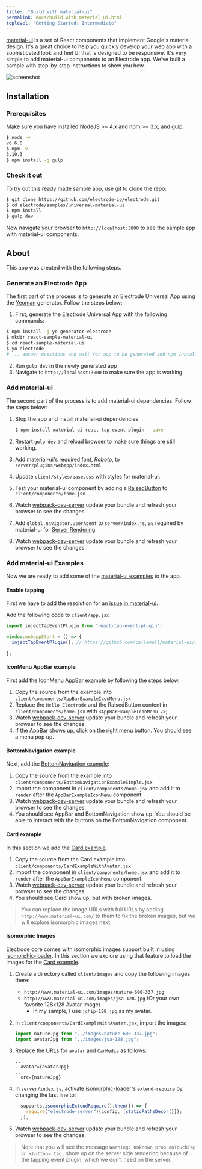 ```yaml
---
title:  "Build with material-ui"
permalink: docs/build_with_material_ui.html
toplevel: "Getting Started: Intermediate"
---
```


[material-ui] is a set of React components that implement Google's material
design. It's a great choice to help you quickly develop your web app with a
sophisticated look and feel UI that is designed to be responsive. It's very
simple to add material-ui components to an Electrode app. We've built a sample
with step-by-step instructions to show you how.

![screenshot][screenshot]

## Installation

### Prerequisites

Make sure you have installed NodeJS >= 4.x and npm >= 3.x, and [gulp].

```bash
$ node -v
v6.6.0
$ npm -v
3.10.3
$ npm install -g gulp
```

### Check it out

To try out this ready made sample app, use git to clone the repo:

```sh
$ git clone https://github.com/electrode-io/electrode.git
$ cd electrode/samples/universal-material-ui
$ npm install
$ gulp dev
```

Now navigate your browser to `http://localhost:3000` to see the sample app with
material-ui components.

## About

This app was created with the following steps.

### Generate an Electrode App

The first part of the process is to generate an Electrode Universal App using
the [Yeoman] generator. Follow the steps below:

1. First, generate the Electrode Universal App with the following commands:

  ```bash
  $ npm install -g yo generator-electrode
  $ mkdir react-sample-material-ui
  $ cd react-sample-material-ui
  $ yo electrode
  # ... answer questions and wait for app to be generated and npm install completed ...
  ```

2. Run `gulp dev` in the newly generated app
3. Navigate to `http://localhost:3000` to make sure the app is working.

### Add material-ui

The second part of the process is to add material-ui dependencies. Follow the
steps below:

1.  Stop the app and install material-ui dependencies

    ```bash
    $ npm install material-ui react-tap-event-plugin --save
    ```
1.  Restart `gulp dev` and reload browser to make sure things are still working.

1.  Add material-ui's required font, *Roboto*, to
    `server/plugins/webapp/index.html`
1.  Update `client/styles/base.css` with styles for material-ui.
1.  Test your material-ui component by adding a [RaisedButton] to
    `client/components/home.jsx`
1.  Watch [webpack-dev-server] update your bundle and refresh your browser to
    see the changes.
1.  Add `global.navigator.userAgent` to `server/index.js`, as required by
    material-ui for [Server Rendering].
1.  Watch [webpack-dev-server] update your bundle and refresh your browser to
    see the changes.

### Add material-ui Examples

Now we are ready to add some of the [material-ui examples] to the app.

#### Enable tapping

First we have to add the resolution for an [issue in material-ui].

Add the following code to `client/app.jsx`

```js
import injectTapEventPlugin from "react-tap-event-plugin";

window.webappStart = () => {
  injectTapEventPlugin(); // https://github.com/callemall/material-ui/issues/4670

};
```

#### IconMenu AppBar example

First add the IconMenu [AppBar example] by following the steps below.

1.  Copy the source from the example into
    `client/components/AppBarExampleIconMenu.jsx`
2.  Replace the `Hello Electrode` and the RaisedButton content in
    `client/components/home.jsx` with `<AppBarExampleIconMenu />`;
3.  Watch [webpack-dev-server] update your bundle and refresh your browser to
    see the changes.
4.  If the AppBar shows up, click on the right menu button. You should see a
    menu pop up.

#### BottomNavigation example

Next, add the [BottomNavigation example]:

1.  Copy the source from the example into
    `client/components/BottomNavigationExampleSimple.jsx`
2.  Import the component in `client/components/home.jsx` and add it to `render`
    after the `AppBarExampleIconMenu` component.
3.  Watch [webpack-dev-server] update your bundle and refresh your browser to
    see the changes.
4.  You should see AppBar and BottomNavigation show up. You should be able to
    interact with the buttons on the BottomNavigation component.

#### Card example

In this section we add the [Card example].

1.  Copy the source from the Card example into
    `client/components/CardExampleWithAvatar.jsx`
2.  Import the component in `client/components/home.jsx` and add it to `render`
    after the `AppBarExampleIconMenu` component.
3.  Watch [webpack-dev-server] update your bundle and refresh your browser to
    see the changes.
4.  You should see Card show up, but with broken images.

> You can replace the image URLs with full URLs by adding
> `http://www.material-ui.com/` to them to fix the broken images, but we will
> explore isomorphic images next.

#### Isomorphic Images

Electrode core comes with isomorphic images support built in using
[isomorphic-loader]. In this section we explore using that feature to load the
images for the [Card example].

1.  Create a directory called `client/images` and copy the following images
    there:
    - `http://www.material-ui.com/images/nature-600-337.jpg`
    - `http://www.material-ui.com/images/jsa-128.jpg` (Or your own favorite
      128x128 Avatar image)
        - In my sample, I use `jchip-128.jpg` as my avatar.
1.  In `client/components/CardExampleWithAvatar.jsx`, import the images:

    ```javascript
    import natureJpg from "../images/nature-600-337.jpg";
    import avatarJpg from "../images/jsa-128.jpg";
    ```
1.  Replace the URLs for `avatar` and `CarMedia` as follows:

    ```
    ...
      avatar={avatarJpg}
    ...
      src={natureJpg}
    ```
1.  In `server/index.js`, activate [isomorphic-loader]'s `extend-require` by
    changing the last line to:

    ```javascript
      supports.isomorphicExtendRequire().then(() => {
        require("electrode-server")(config, [staticPathsDecor()]);
      });
    ```
1.  Watch [webpack-dev-server] update your bundle and refresh your browser to
    see the changes.

> Note that you will see the message `Warning: Unknown prop onTouchTap on
> <button> tag.` show up on the server side rendering because of the tapping
> event plugin, which we don't need on the server.


[material-ui]: http://www.material-ui.com/
[RaisedButton]: http://www.material-ui.com/#/components/raised-button
[webpack-dev-server]: https://webpack.github.io/docs/webpack-dev-server.html
[Server Rendering]: http://www.material-ui.com/#/get-started/server-rendering
[gulp]: http://gulpjs.com/
[material-ui examples]: http://www.material-ui.com/#/components/app-bar
[AppBar example]: http://www.material-ui.com/#/components/app-bar
[BottomNavigation example]: http://www.material-ui.com/#/components/bottom-navigation
[yeoman]: http://yeoman.io/
[Card example]: http://www.material-ui.com/#/components/card
[isomorphic-loader]: https://github.com/electrode-io/isomorphic-loader
[screenshot]: https://cloud.githubusercontent.com/assets/5876741/19024379/377359ec-88b7-11e6-863b-a41133cc42ef.png
[issue in material-ui]: https://github.com/callemall/material-ui/issues/4670
